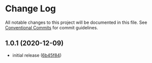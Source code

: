 # Change Log

All notable changes to this project will be documented in this file.
See [Conventional Commits](https://conventionalcommits.org) for commit guidelines.

## 1.0.1 (2020-12-09)

- initial release ([6b45f84](https://git.sr.ht/~royston/codsen/commit/6b45f848de6bd74596d472c4852e640d4796f411))
